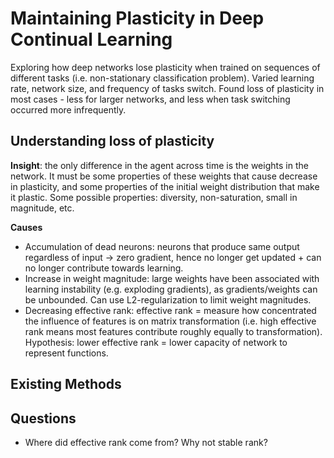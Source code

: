 # Maintaining Plasticity in Deep Continual Learning

Exploring how deep networks lose plasticity when trained on sequences of different tasks (i.e. non-stationary classification problem). Varied learning rate, network size, and frequency of tasks switch.
Found loss of plasticity in most cases - less for larger networks, and less when task switching occurred more infrequently.

## Understanding loss of plasticity

**Insight**: the only difference in the agent across time is the weights in the network. It must be some properties of these weights that cause decrease in plasticity, and some
properties of the initial weight distribution that make it plastic. Some possible properties: diversity, non-saturation, small in magnitude, etc.

**Causes**
- Accumulation of dead neurons: neurons that produce same output regardless of input -> zero gradient, hence no longer get updated + can no longer contribute towards learning.
- Increase in weight magnitude: large weights have been associated with learning instability (e.g. exploding gradients), as gradients/weights can be unbounded. Can use L2-regularization to limit weight magnitudes.
- Decreasing effective rank: effective rank = measure how concentrated the influence of features is on matrix transformation (i.e. high effective rank means most features contribute roughly equally to transformation). Hypothesis: lower effective rank = lower capacity of network to represent functions.

## Existing Methods




## Questions
- Where did effective rank come from? Why not stable rank?
